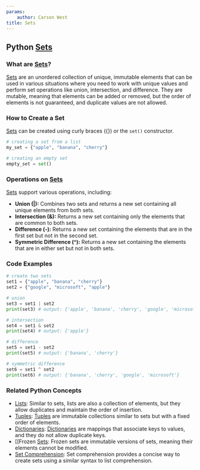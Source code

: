 ```yaml
---
params:
	author: Carson West
title: Sets
--- 
```

## Python [Sets](./../sets/)

### What are [Sets](./../sets/)?
 [Sets](./../sets/) are an unordered collection of unique, immutable elements that can be used in various situations where you need to work with unique values and perform set operations like union, intersection, and difference. They are mutable, meaning that elements can be added or removed, but the order of elements is not guaranteed, and duplicate values are not allowed.

### How to Create a Set
 [Sets](./../sets/) can be created using curly braces ({}) or the `set()` constructor.

```python
# creating a set from a list
my_set = {"apple", "banana", "cherry"}

# creating an empty set
empty_set = set()
```

### Operations on [Sets](./../sets/)

 [Sets](./../sets/) support various operations, including:

- **Union (|):** Combines two sets and returns a new set containing all unique elements from both sets.
- **Intersection (&):** Returns a new set containing only the elements that are common to both sets.
- **Difference (-):** Returns a new set containing the elements that are in the first set but not in the second set.
- **Symmetric Difference (^):** Returns a new set containing the elements that are in either set but not in both sets.

### Code Examples

```python
# create two sets
set1 = {"apple", "banana", "cherry"}
set2 = {"google", "microsoft", "apple"}

# union
set3 = set1 | set2
print(set3) # output: {'apple', 'banana', 'cherry', 'google', 'microsoft'}

# intersection
set4 = set1 & set2
print(set4) # output: {'apple'}

# difference
set5 = set1 - set2
print(set5) # output: {'banana', 'cherry'}

# symmetric difference
set6 = set1 ^ set2
print(set6) # output: {'banana', 'cherry', 'google', 'microsoft'}
```

### Related Python Concepts

- [Lists](./../lists/): Similar to sets, lists are also a collection of elements, but they allow duplicates and maintain the order of insertion.
- [Tuples](./../tuples/): [Tuples](./../tuples/) are immutable collections similar to sets but with a fixed order of elements.
- [Dictionaries](./../dictionaries/): [Dictionaries](./../dictionaries/) are mappings that associate keys to values, and they do not allow duplicate keys.
- [[Frozen [Sets](./../sets/): Frozen sets are immutable versions of sets, meaning their elements cannot be modified.
- [Set Comprehension](./../set-comprehension/): Set comprehension provides a concise way to create sets using a similar syntax to list comprehension.